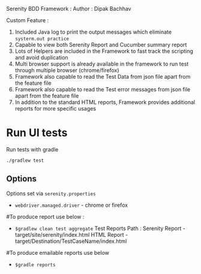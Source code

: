 Serenity BDD Framework : Author : Dipak Bachhav

Custom Feature :
1. Included Java log to print the output messages which eliminate `systerm.out practice`
3. Capable to view both Serenity Report and Cucumber summary report
4. Lots of Helpers are included in the Framework to fast track the scripting and avoid duplication
5. Multi browser support is already available in the framework to run test through multiple browser (chrome/firefox)
6. Framework also capable to read the Test Data from json file apart from the feature file
7. Framework also capable to read the Test error messages from json file apart from the feature file
8. In addition to the standard HTML reports, Framework provides additional reports for more specific usages

# Run UI tests

Run tests with gradle

`./gradlew test`


## Options

Options set via `serenity.properties`

- `webdriver.managed.driver` - chrome or firefox

#To produce report use below :
- `$gradlew clean test aggregate`
Test Reports Path : Serenity Report - target/site/serenity/index.html  HTML Report - target/Destination/TestCaseName/index.html


#To produce emailable reports use below
- `$gradle reports`
